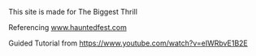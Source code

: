 This site is made for The Biggest Thrill

Referencing www.hauntedfest.com

Guided Tutorial from https://www.youtube.com/watch?v=eIWRbvE1B2E

